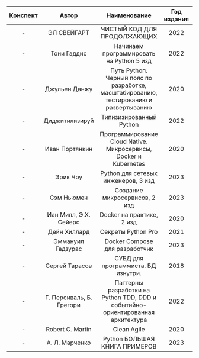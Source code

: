 | Конспект |          Автор           |                                     Наименование                                      | Год издания |                                          |
|:--------:|:------------------------:|:-------------------------------------------------------------------------------------:|:-----------:|:----------------------------------------:|
|    -     |       ЭЛ СВЕЙГАРТ        |                              ЧИСТЫЙ КОД ДЛЯ ПРОДОЛЖАЮЩИХ                              |    2022     |                                          |
|    -     |       Тони Гэддис        |                       Начинаем программировать на Python 5 изд                        |    2022     |                   база                   |
|    -     |      Джульен Данжу       | Путь Pythoп. Черный пояс по разработке, масштабированию, тестированию и развертыванию |    2020     |                                          |
|    -     |      Диджитилизируй      |                                Типизизированный Python                                |    2022     |                  typing                  |
|    -     |      Иван Портянкин      |           Программирование Cloud Native. Микросервисы, Docker и Kubernetes            |    2020     |                                          |
|    -     |         Эрик Чоу         |                          Python для сетевых инженеров, 3 изд                          |    2023     |                                          |
|    -     |        Сэм Ньюмен        |                             Создание микросервисов, 2 изд                             |    2023     |                                          |
|    -     |  Иан Милл, Э.Х. Сейерс   |                               Docker на практике, 2 изд                               |    2020     |                                          |
|    -     |       Дейн Хиллард       |                                  Секреты Python Pro                                   |    2021     |                                          |
|    -     |    Эммануил Гадзурас     |                            Docker Compose для разработчик                             |    2023     |                                          |
|    -     |      Сергей Тарасов      |                          СУБД для программиста. БД изнутри.                           |    2018     |                                          |
|    -     | Г. Персиваль, Б. Грегори |    Паттерны разработки на Python TDD, DDD и событийно-ориентированная архитектура     |    2022     |                                          |
|    -     |     Robert C. Martin     |                                      Clean Agile                                      |    2020     |                                          |
|    -     |      А. Л. Марченко      |                             Python БОЛЬШАЯ КНИГА ПРИМЕРОВ                             |    2023     |              dunder methods              |




